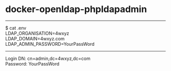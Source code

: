 # docker-openldap-phpldapadmin
---

$ cat .env<br>
LDAP_ORGANISATION=4wxyz<br>
LDAP_DOMAIN=4wxyz.com<br>
LDAP_ADMIN_PASSWORD=YourPassWord<br>

---
Login DN: cn=admin,dc=4wxyz,dc=com<br>
Password: YourPassWord<br>
